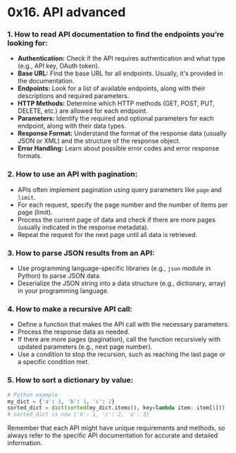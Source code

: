 # 0x16. API advanced

### 1. How to read API documentation to find the endpoints you’re looking for:

- **Authentication:** Check if the API requires authentication and what type (e.g., API key, OAuth token).
- **Base URL:** Find the base URL for all endpoints. Usually, it's provided in the documentation.
- **Endpoints:** Look for a list of available endpoints, along with their descriptions and required parameters.
- **HTTP Methods:** Determine which HTTP methods (GET, POST, PUT, DELETE, etc.) are allowed for each endpoint.
- **Parameters:** Identify the required and optional parameters for each endpoint, along with their data types.
- **Response Format:** Understand the format of the response data (usually JSON or XML) and the structure of the response object.
- **Error Handling:** Learn about possible error codes and error response formats.

### 2. How to use an API with pagination:

- APIs often implement pagination using query parameters like `page` and `limit`.
- For each request, specify the page number and the number of items per page (limit).
- Process the current page of data and check if there are more pages (usually indicated in the response metadata).
- Repeat the request for the next page until all data is retrieved.

### 3. How to parse JSON results from an API:

- Use programming language-specific libraries (e.g., `json` module in Python) to parse JSON data.
- Deserialize the JSON string into a data structure (e.g., dictionary, array) in your programming language.

### 4. How to make a recursive API call:

- Define a function that makes the API call with the necessary parameters.
- Process the response data as needed.
- If there are more pages (pagination), call the function recursively with updated parameters (e.g., next page number).
- Use a condition to stop the recursion, such as reaching the last page or a specific condition met.

### 5. How to sort a dictionary by value:

```python
# Python example
my_dict = {'a': 3, 'b': 1, 'c': 2}
sorted_dict = dict(sorted(my_dict.items(), key=lambda item: item[1]))
# sorted_dict is now {'b': 1, 'c': 2, 'a': 3}
```

Remember that each API might have unique requirements and methods, so always refer to the specific API documentation for accurate and detailed information.
